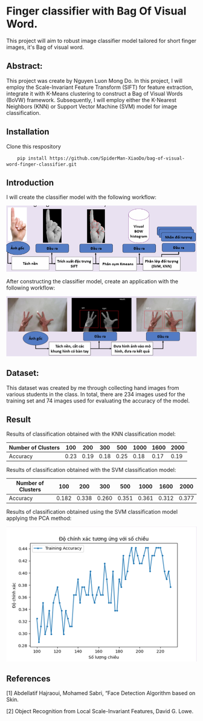 # Finger classifier with Bag Of Visual Word.
This project will aim to robust image classifier model tailored for short finger images, it's Bag of visual word.
## Abstract:

This project was create by Nguyen Luon Mong Do.
In this project, I will employ the Scale-Invariant Feature Transform (SIFT) for feature extraction, integrate it with K-Means clustering to construct a Bag of Visual Words (BoVW) framework. Subsequently, I will employ either the K-Nearest Neighbors (KNN) or Support Vector Machine (SVM) model for image classification.

## Installation

Clone this respository
```
    pip install https://github.com/SpiderMan-XiaoDo/bag-of-visual-word-finger-classifier.git
```
## Introduction

I will create the classifier model with the following workflow:
<p align="center">
  <img src="assets/img/model.png">
</p>

After constructing the classifier model, create an application with the following workflow:

<p align="center">
  <img src="assets/img/app.png">
</p>

## Dataset:

This dataset was created by me through collecting hand images from various students in the class. In total, there are 234 images used for the training set and 74 images used for evaluating the accuracy of the model.

## Result

Results of classification obtained with the KNN classification model:

| Number of Clusters | 100  | 200  | 300  | 500  | 1000 | 1600 | 2000 |
|---------------------|------|------|------|------|------|------|------|
| Accuracy            | 0.23 | 0.19 | 0.18 | 0.25 | 0.18 | 0.17 | 0.19 |



Results of classification obtained with the SVM classification model:

| Number of Clusters | 100  | 200  | 300  | 500  | 1000 | 1600 | 2000 |
|---------------------|------|------|------|------|------|------|------|
| Accuracy            | 0.182| 0.338| 0.260| 0.351| 0.361| 0.312| 0.377|

Results of classification obtained using the SVM classification model applying the PCA method:

<p align="center">
  <img src="assets/img/SVM_PCA.png">
</p>

## References
[1] Abdellatif Hajraoui, Mohamed Sabri, “Face Detection Algorithm based on Skin.

[2] Object Recognition from Local Scale-Invariant Features, David G. Lowe.